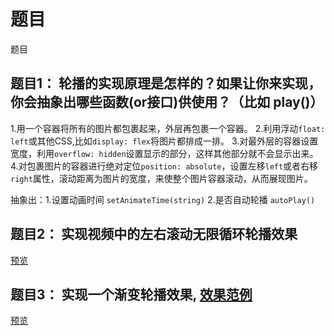 # 题目

题目

## 题目1： 轮播的实现原理是怎样的？如果让你来实现，你会抽象出哪些函数(or接口)供使用？（比如 play()）

1.用一个容器将所有的图片都包裹起来，外层再包裹一个容器。
2.利用浮动`float: left`或其他CSS,比如`display: flex`将图片都排成一排。
3.对最外层的容器设置宽度，利用`overflow: hidden`设置显示的部分，这样其他部分就不会显示出来。
4.对包裹图片的容器进行绝对定位`position: absolute`，设置左移`left`或者右移`right`属性，滚动距离为图片的宽度，来使整个图片容器滚动，从而展现图片。

抽象出：1.设置动画时间 `setAnimateTime(string)` 2.是否自动轮播 `autoPlay()`

## 题目2： 实现视频中的左右滚动无限循环轮播效果

[预览](https://gl09025.github.io/mission-start/advance-17_%E8%BD%AE%E6%92%AD/index.html)

## 题目3： 实现一个渐变轮播效果, [效果范例](http://book.jirengu.com/jirengu-inc/js-works/carousel/carousel-fade-jquery.html#)

[预览](https://gl09025.github.io/mission-start/advance-17_%E8%BD%AE%E6%92%AD/shadow.html)